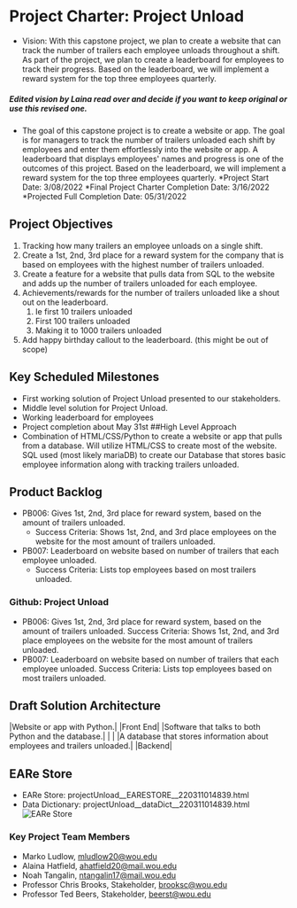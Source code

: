 # Project Charter: Project Unload

* Vision: With this capstone project, we plan to create a website that can track the number of trailers each employee unloads throughout a shift. As part of the project, we plan to create a leaderboard for employees to track their progress. Based on the leaderboard, we will implement a reward system for the top three employees quarterly.

##### Edited vision by Laina read over and decide if you want to keep original or use this revised one. 
* The goal of this capstone project is to create a website or app. The goal is for managers to track the number of trailers unloaded each shift by employees and enter them effortlessly into the website or app. A leaderboard that displays employees' names and progress is one of the outcomes of this project. Based on the leaderboard, we will implement a reward system for the top three employees quarterly. 
*Project Start Date: 3/08/2022
*Final Project Charter Completion Date: 3/16/2022
*Projected Full Completion Date: 05/31/2022
## Project Objectives
1. Tracking how many trailers an employee unloads on a single shift. 
2. Create a 1st, 2nd, 3rd place for a reward system for the company that is based on employees with the highest number of trailers unloaded.
3. Create a feature for a website that pulls data from SQL to the website and adds up the number of trailers unloaded for each employee.
4. Achievements/rewards for the number of trailers unloaded like a shout out on the leaderboard.
   1. Ie first 10 trailers unloaded
   2. First 100 trailers unloaded
   3. Making it to 1000 trailers unloaded
5. Add happy birthday callout to the leaderboard. (this might be out of scope)
## Key Scheduled Milestones
* First working solution of Project Unload presented to our stakeholders. 
* Middle level solution for Project Unload.
* Working leaderboard for employees
* Project completion about May 31st
##High Level Approach
* Combination of HTML/CSS/Python to create a website or app that pulls from a database. Will utilize HTML/CSS to create most of the website.
SQL used (most likely mariaDB) to create our Database that stores basic employee information along with tracking trailers unloaded.
## Product Backlog
* PB006: Gives 1st, 2nd, 3rd place for reward system, based on the amount of trailers unloaded. 
  * Success Criteria: Shows 1st, 2nd, and 3rd place employees on the website for the most amount of trailers unloaded.
* PB007: Leaderboard on website based on number of trailers that each employee unloaded. 
   * Success Criteria: Lists top employees based on most trailers unloaded.
### Github: Project Unload
* PB006: Gives 1st, 2nd, 3rd place for reward system, based on the amount of trailers unloaded.
Success Criteria: Shows 1st, 2nd, and 3rd place employees on the website for the most amount of trailers unloaded.
* PB007: Leaderboard on website based on number of trailers that each employee unloaded.
Success Criteria: Lists top employees based on most trailers unloaded.
## Draft Solution Architecture
|Website or app with Python.| |Front End|
|Software that talks to both Python and the database.| | |
|A database that stores information about employees and trailers unloaded.| |Backend|
## EARe Store
* EARe Store: projectUnload__EARESTORE__220311014839.html 
* Data Dictionary:  projectUnload__dataDict__220311014839.html
![EARe Store](https://user-images.githubusercontent.com/97215041/158347799-0e66582e-46ca-49d0-b907-37ef25177ea7.png)

[](/Users/alainahatfield/Downloads/projectUnload__ERD__220315091311.png)
### Key Project Team Members
* Marko Ludlow, mludlow20@wou.edu
* Alaina Hatfield, ahatfield20@mail.wou.edu
* Noah Tangalin, ntangalin17@mail.wou.edu
* Professor Chris Brooks, Stakeholder, brooksc@wou.edu
* Professor Ted Beers, Stakeholder, beerst@wou.edu


